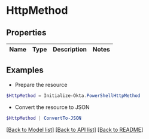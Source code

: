 # HttpMethod
## Properties

Name | Type | Description | Notes
------------ | ------------- | ------------- | -------------

## Examples

- Prepare the resource
```powershell
$HttpMethod = Initialize-Okta.PowerShellHttpMethod 
```

- Convert the resource to JSON
```powershell
$HttpMethod | ConvertTo-JSON
```

[[Back to Model list]](../README.md#documentation-for-models) [[Back to API list]](../README.md#documentation-for-api-endpoints) [[Back to README]](../README.md)

